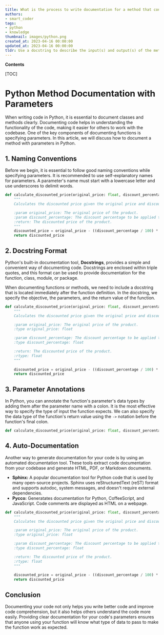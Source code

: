 ```yaml
---
title: What is the process to write documentation for a method that contains one or more parameter(s)?
authors:
- smart_coder
tags:
- python
- knowledge
thumbnail: images/python.png
created_at: 2023-04-16 00:00:00
updated_at: 2023-04-16 00:00:00
tldr: Use a docstring to describe the input(s) and output(s) of the method, including any expected data types or value ranges.
---
```


**Contents**

[TOC]

# Python Method Documentation with Parameters

When writing code in Python, it is essential to document classes and methods clearly. Documenting code helps in understanding the functionality of the code, making it easier for others to work with the codebase. One of the key components of documenting functions is specifying parameters. In this article, we will discuss how to document a method with parameters in Python. 

## 1. Naming Conventions
Before we begin, it is essential to follow good naming conventions while specifying parameters. It is recommended to use self-explanatory names for parameters. A parameter's name must start with a lowercase letter and use underscores to delimit words. 

```python
def calculate_discounted_price(original_price: float, discount_percentage: float) -> float:
    """
    Calculates the discounted price given the original price and discount percentage.

    :param original_price: The original price of the product.
    :param discount_percentage: The discount percentage to be applied to the original price.
    :return: The discounted price of the product.
    """
    discounted_price = original_price - ((discount_percentage / 100) * original_price)
    return discounted_price
```

## 2. Docstring Format
Python's built-in documentation tool, **Docstrings**, provides a simple and convenient way of documenting code. Docstrings are enclosed within triple quotes, and this format can be used to provide documentation for the function, class, module, or package. 

When documenting functions or methods, we need to include a docstring that is located immediately after the function definition. In the docstring, we specify the objective, the parameters, and the return value of the function. 
```python
def calculate_discounted_price(original_price: float, discount_percentage: float) -> float:
    """
    Calculates the discounted price given the original price and discount percentage.

    :param original_price: The original price of the product.
    :type original_price: float

    :param discount_percentage: The discount percentage to be applied to the original price.
    :type discount_percentage: float

    :return: The discounted price of the product.
    :rtype: float
    """
 
    discounted_price = original_price - ((discount_percentage / 100) * original_price)
    return discounted_price
```

## 3. Parameter Annotations
In Python, you can annotate the function's parameter's data types by adding them after the parameter name with a colon. It is the most effective way to specify the type of input the function expects. We can also specify the data type of the function's return value using the `->` notation before the function's final colon. 

```python
def calculate_discounted_price(original_price: float, discount_percentage: float) -> float
```

## 4. Auto-Documentation
Another way to generate documentation for your code is by using an automated documentation tool. These tools extract code documentation from your codebase and generate HTML, PDF, or Markdown documents. 

- **Sphinx:** A popular documentation tool for Python code that is used by many open-source projects. Sphinx uses reStructuredText (reST) format and supports autodoc, system messages, and doesn't require external dependencies.
- **Pycco:** Generatates documentation for Python, CoffeeScript, and JavaScript. Code comments are displayed as HTML on a webpage. 

```python
def calculate_discounted_price(original_price: float, discount_percentage: float) -> float:
    """
    Calculates the discounted price given the original price and discount percentage.

    :param original_price: The original price of the product.
    :type original_price: float

    :param discount_percentage: The discount percentage to be applied to the original price.
    :type discount_percentage: float

    :return: The discounted price of the product.
    :rtype: float
    """
 
    discounted_price = original_price - ((discount_percentage / 100) * original_price)
    return discounted_price

``` 

## Conclusion
Documenting your code not only helps you write better code and improve code comprehension, but it also helps others understand the code more easily. Providing clear documentation for your code's parameters ensures that anyone using your function will know what type of data to pass to make the function work as expected.
